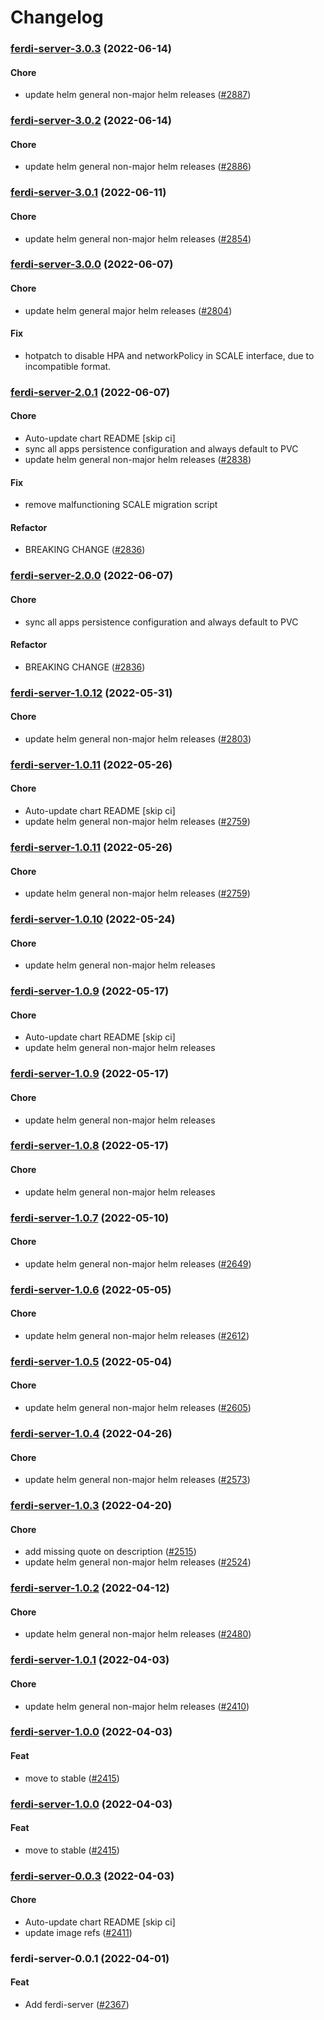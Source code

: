 # Changelog<br>


<a name="ferdi-server-3.0.3"></a>
### [ferdi-server-3.0.3](https://github.com/truecharts/apps/compare/ferdi-server-3.0.2...ferdi-server-3.0.3) (2022-06-14)

#### Chore

* update helm general non-major helm releases ([#2887](https://github.com/truecharts/apps/issues/2887))



<a name="ferdi-server-3.0.2"></a>
### [ferdi-server-3.0.2](https://github.com/truecharts/apps/compare/ferdi-server-3.0.1...ferdi-server-3.0.2) (2022-06-14)

#### Chore

* update helm general non-major helm releases ([#2886](https://github.com/truecharts/apps/issues/2886))



<a name="ferdi-server-3.0.1"></a>
### [ferdi-server-3.0.1](https://github.com/truecharts/apps/compare/ferdi-server-3.0.0...ferdi-server-3.0.1) (2022-06-11)

#### Chore

* update helm general non-major helm releases ([#2854](https://github.com/truecharts/apps/issues/2854))



<a name="ferdi-server-3.0.0"></a>
### [ferdi-server-3.0.0](https://github.com/truecharts/apps/compare/ferdi-server-2.0.1...ferdi-server-3.0.0) (2022-06-07)

#### Chore

* update helm general major helm releases ([#2804](https://github.com/truecharts/apps/issues/2804))

#### Fix

* hotpatch to disable HPA and networkPolicy in SCALE interface, due to incompatible format.



<a name="ferdi-server-2.0.1"></a>
### [ferdi-server-2.0.1](https://github.com/truecharts/apps/compare/ferdi-server-1.0.12...ferdi-server-2.0.1) (2022-06-07)

#### Chore

* Auto-update chart README [skip ci]
* sync all apps persistence configuration and always default to PVC
* update helm general non-major helm releases ([#2838](https://github.com/truecharts/apps/issues/2838))

#### Fix

* remove malfunctioning SCALE migration script

#### Refactor

* BREAKING CHANGE ([#2836](https://github.com/truecharts/apps/issues/2836))



<a name="ferdi-server-2.0.0"></a>
### [ferdi-server-2.0.0](https://github.com/truecharts/apps/compare/ferdi-server-1.0.12...ferdi-server-2.0.0) (2022-06-07)

#### Chore

* sync all apps persistence configuration and always default to PVC

#### Refactor

* BREAKING CHANGE ([#2836](https://github.com/truecharts/apps/issues/2836))



<a name="ferdi-server-1.0.12"></a>
### [ferdi-server-1.0.12](https://github.com/truecharts/apps/compare/ferdi-server-1.0.11...ferdi-server-1.0.12) (2022-05-31)

#### Chore

* update helm general non-major helm releases ([#2803](https://github.com/truecharts/apps/issues/2803))



<a name="ferdi-server-1.0.11"></a>
### [ferdi-server-1.0.11](https://github.com/truecharts/apps/compare/ferdi-server-1.0.10...ferdi-server-1.0.11) (2022-05-26)

#### Chore

* Auto-update chart README [skip ci]
* update helm general non-major helm releases ([#2759](https://github.com/truecharts/apps/issues/2759))



<a name="ferdi-server-1.0.11"></a>
### [ferdi-server-1.0.11](https://github.com/truecharts/apps/compare/ferdi-server-1.0.10...ferdi-server-1.0.11) (2022-05-26)

#### Chore

* update helm general non-major helm releases ([#2759](https://github.com/truecharts/apps/issues/2759))



<a name="ferdi-server-1.0.10"></a>
### [ferdi-server-1.0.10](https://github.com/truecharts/apps/compare/ferdi-server-1.0.9...ferdi-server-1.0.10) (2022-05-24)

#### Chore

* update helm general non-major helm releases



<a name="ferdi-server-1.0.9"></a>
### [ferdi-server-1.0.9](https://github.com/truecharts/apps/compare/ferdi-server-1.0.8...ferdi-server-1.0.9) (2022-05-17)

#### Chore

* Auto-update chart README [skip ci]
* update helm general non-major helm releases



<a name="ferdi-server-1.0.9"></a>
### [ferdi-server-1.0.9](https://github.com/truecharts/apps/compare/ferdi-server-1.0.8...ferdi-server-1.0.9) (2022-05-17)

#### Chore

* update helm general non-major helm releases



<a name="ferdi-server-1.0.8"></a>
### [ferdi-server-1.0.8](https://github.com/truecharts/apps/compare/ferdi-server-1.0.7...ferdi-server-1.0.8) (2022-05-17)

#### Chore

* update helm general non-major helm releases



<a name="ferdi-server-1.0.7"></a>
### [ferdi-server-1.0.7](https://github.com/truecharts/apps/compare/ferdi-server-1.0.6...ferdi-server-1.0.7) (2022-05-10)

#### Chore

* update helm general non-major helm releases ([#2649](https://github.com/truecharts/apps/issues/2649))



<a name="ferdi-server-1.0.6"></a>
### [ferdi-server-1.0.6](https://github.com/truecharts/apps/compare/ferdi-server-1.0.5...ferdi-server-1.0.6) (2022-05-05)

#### Chore

* update helm general non-major helm releases ([#2612](https://github.com/truecharts/apps/issues/2612))



<a name="ferdi-server-1.0.5"></a>
### [ferdi-server-1.0.5](https://github.com/truecharts/apps/compare/ferdi-server-1.0.4...ferdi-server-1.0.5) (2022-05-04)

#### Chore

* update helm general non-major helm releases ([#2605](https://github.com/truecharts/apps/issues/2605))



<a name="ferdi-server-1.0.4"></a>
### [ferdi-server-1.0.4](https://github.com/truecharts/apps/compare/ferdi-server-1.0.3...ferdi-server-1.0.4) (2022-04-26)

#### Chore

* update helm general non-major helm releases ([#2573](https://github.com/truecharts/apps/issues/2573))



<a name="ferdi-server-1.0.3"></a>
### [ferdi-server-1.0.3](https://github.com/truecharts/apps/compare/ferdi-server-1.0.2...ferdi-server-1.0.3) (2022-04-20)

#### Chore

* add missing quote on description ([#2515](https://github.com/truecharts/apps/issues/2515))
* update helm general non-major helm releases ([#2524](https://github.com/truecharts/apps/issues/2524))



<a name="ferdi-server-1.0.2"></a>
### [ferdi-server-1.0.2](https://github.com/truecharts/apps/compare/ferdi-server-1.0.1...ferdi-server-1.0.2) (2022-04-12)

#### Chore

* update helm general non-major helm releases ([#2480](https://github.com/truecharts/apps/issues/2480))



<a name="ferdi-server-1.0.1"></a>
### [ferdi-server-1.0.1](https://github.com/truecharts/apps/compare/ferdi-server-1.0.0...ferdi-server-1.0.1) (2022-04-03)

#### Chore

* update helm general non-major helm releases ([#2410](https://github.com/truecharts/apps/issues/2410))



<a name="ferdi-server-1.0.0"></a>
### [ferdi-server-1.0.0](https://github.com/truecharts/apps/compare/ferdi-server-0.0.3...ferdi-server-1.0.0) (2022-04-03)

#### Feat

* move to stable ([#2415](https://github.com/truecharts/apps/issues/2415))



<a name="ferdi-server-1.0.0"></a>
### [ferdi-server-1.0.0](https://github.com/truecharts/apps/compare/ferdi-server-0.0.3...ferdi-server-1.0.0) (2022-04-03)

#### Feat

* move to stable ([#2415](https://github.com/truecharts/apps/issues/2415))



<a name="ferdi-server-0.0.3"></a>
### [ferdi-server-0.0.3](https://github.com/truecharts/apps/compare/ferdi-server-0.0.2...ferdi-server-0.0.3) (2022-04-03)

#### Chore

* Auto-update chart README [skip ci]
* update image refs ([#2411](https://github.com/truecharts/apps/issues/2411))



<a name="ferdi-server-0.0.1"></a>
### ferdi-server-0.0.1 (2022-04-01)

#### Feat

* Add ferdi-server ([#2367](https://github.com/truecharts/apps/issues/2367))
